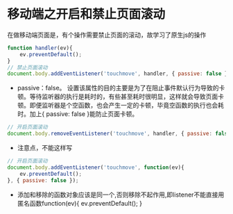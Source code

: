 # 移动端之开启和禁止页面滚动

在做移动端页面是，有个操作需要禁止页面的滚动，故学习了原生js的操作
```javascript
function handler(ev){
    ev.preventDefault();
}
// 禁止页面滚动
document.body.addEventListener('touchmove', handler, { passive: false });
```
* passive：false。 设置该属性的目的主要是为了在阻止事件默认行为导致的卡顿。等待监听器的执行是耗时的，有些甚至耗时很明显，这样就会导致页面卡顿。即便监听器是个空函数，也会产生一定的卡顿，毕竟空函数的执行也会耗时。加上{ passive: false }能防止页面卡顿。

```javascript
// 开启页面滚动
document.body.removeEventListener('touchmove', handler, { passive: false });
```
* 注意点，不能这样写
```javascript
// 开启页面滚动
document.body.addEventListener('touchmove', function(ev){
    ev.preventDefault();
}, { passive: false });
```
* 添加和移除的函数对象应该是同一个,否则移除不起作用,即listener不能直接用匿名函数function(ev){
    ev.preventDefault();
}